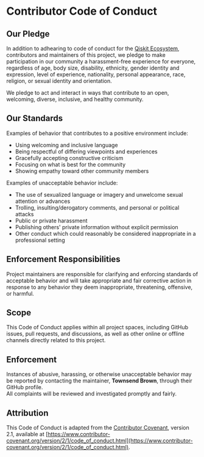 # Contributor Code of Conduct

## Our Pledge
In addition to adhearing to code of conduct for the [Qiskit Ecosystem], contributors and maintainers of this project, we pledge to make participation in our community
a harassment-free experience for everyone, regardless of age, body size, disability, ethnicity,
gender identity and expression, level of experience, nationality, personal appearance, race,
religion, or sexual identity and orientation.

We pledge to act and interact in ways that contribute to an open, welcoming, diverse, inclusive,
and healthy community.

## Our Standards
Examples of behavior that contributes to a positive environment include:
- Using welcoming and inclusive language  
- Being respectful of differing viewpoints and experiences  
- Gracefully accepting constructive criticism  
- Focusing on what is best for the community  
- Showing empathy toward other community members  

Examples of unacceptable behavior include:
- The use of sexualized language or imagery and unwelcome sexual attention or advances  
- Trolling, insulting/derogatory comments, and personal or political attacks  
- Public or private harassment  
- Publishing others' private information without explicit permission  
- Other conduct which could reasonably be considered inappropriate in a professional setting  

## Enforcement Responsibilities
Project maintainers are responsible for clarifying and enforcing standards of acceptable behavior
and will take appropriate and fair corrective action in response to any behavior they deem
inappropriate, threatening, offensive, or harmful.

## Scope
This Code of Conduct applies within all project spaces, including GitHub issues, pull requests,
and discussions, as well as other online or offline channels directly related to this project.

## Enforcement
Instances of abusive, harassing, or otherwise unacceptable behavior may be reported by contacting
the maintainer, **Townsend Brown**, through their GitHub profile.  
All complaints will be reviewed and investigated promptly and fairly.

## Attribution
This Code of Conduct is adapted from the [Contributor Covenant][homepage], version 2.1,
available at [https://www.contributor-covenant.org/version/2/1/code_of_conduct.html](https://www.contributor-covenant.org/version/2/1/code_of_conduct.html).

[homepage]: https://www.contributor-covenant.org
[Qiskit Ecosystem]: https://quantum.cloud.ibm.com/docs/en/open-source/code-of-conduct
